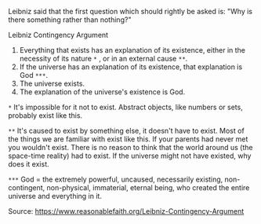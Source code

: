 Leibniz said that the first question which should rightly be asked is: "Why is there something rather than nothing?"

Leibniz Contingency Argument

1. Everything that exists has an explanation of its existence, either in the necessity of its nature `*` , or in an external cause `**`.
2. If the universe has an explanation of its existence, that explanation is God `***`.
3. The universe exists.
4. The explanation of the universe's existence is God.

`*` It's impossible for it not to exist. Abstract objects, like numbers or sets, probably exist like this.

`**` It's caused to exist by something else, it doesn't have to exist. Most of the things we are familiar with exist like this. If your parents had never met you wouldn't exist. There is no reason to think that the world around us (the space-time reality) had to exist. If the universe might not have existed, why does it exist. 

`***` God = the extremely powerful, uncaused, necessarily existing, non-contingent, non-physical, immaterial, eternal being, who created the entire universe and everything in it.

Source: <https://www.reasonablefaith.org/Leibniz-Contingency-Argument>

